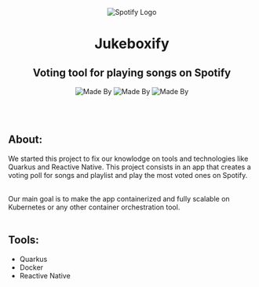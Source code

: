 <p align="center">
    <img alt="Spotify Logo" src="https://www.vectorlogo.zone/logos/spotify/spotify-icon.svg">
</p>

<h1 align="center">
    Jukeboxify
</h1>

<h2 align="center">
    Voting tool for playing songs on Spotify 
</h2>

<p align="center">
    <!-- <img alt="CentOS Version" src="https://img.shields.io/badge/Linux-CentOS8-green"> -->
    <img alt="Made By" src="https://img.shields.io/badge/Made%20By-Hugo%20Pfeffer-blue?style=for-the-badge">
    <img alt="Made By" src="https://img.shields.io/badge/Made%20By-Gustavo%20Gianini-blue?style=for-the-badge">
    <img alt="Made By" src="https://img.shields.io/badge/License-GPL%203.0-green?style=for-the-badge">
</p>

</br>
</br>
<h2>About:</h2>
We started this project to fix our knowlodge on tools and technologies like Quarkus and Reactive Native. This project consists in an app that creates a voting poll for songs and playlist and play the most voted ones on Spotify.  
</br></br>

Our main goal is to make the app containerized and fully scalable on Kubernetes or any other container orchestration tool. 
</br></br>
<h2>Tools:</h2>
<ul>
    <li>Quarkus</li>
    <li>Docker</li>
    <li>Reactive Native</li>
</ul>
</br>









